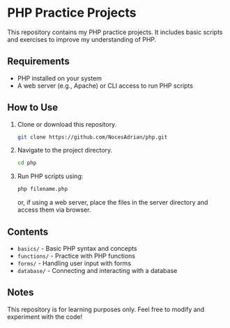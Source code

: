 # PHP Practice Projects

This repository contains my PHP practice projects. It includes basic scripts and exercises to improve my understanding of PHP.

## Requirements
- PHP installed on your system
- A web server (e.g., Apache) or CLI access to run PHP scripts

## How to Use
1. Clone or download this repository.
   ```bash
   git clone https://github.com/NocesAdrian/php.git
   ```
3. Navigate to the project directory.
   ```bash
   cd php
   ```
5. Run PHP scripts using:
   ```sh
   php filename.php
   ```
   or, if using a web server, place the files in the server directory and access them via browser.

## Contents
- `basics/` - Basic PHP syntax and concepts
- `functions/` - Practice with PHP functions
- `forms/` - Handling user input with forms
- `database/` - Connecting and interacting with a database

## Notes
This repository is for learning purposes only. Feel free to modify and experiment with the code!

